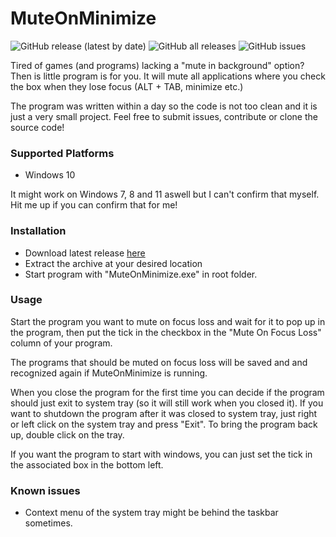﻿
# MuteOnMinimize #
![GitHub release (latest by date)](https://img.shields.io/github/v/release/BlakkM9/MuteOnMinimize)
![GitHub all releases](https://img.shields.io/github/downloads/BlakkM9/MuteOnMinimize/total)
![GitHub issues](https://img.shields.io/github/issues/BlakkM9/MuteOnMinimize)

Tired of games (and programs) lacking a "mute in background" option? Then is little program is for you.
It will mute all applications where you check the box when they lose focus (ALT + TAB, minimize etc.)

The program was written within a day so the code is not too clean and it is just a very small project.
Feel free to submit issues, contribute or clone the source code! 

### Supported Platforms ###
- Windows 10

It might work on Windows 7, 8 and 11 aswell but I can't confirm that myself. Hit me up if you can confirm that for me!

### Installation ###
- Download latest release [here](https://github.com/BlakkM9/MuteOnMinimize/releases/latest/download/MuteOnMinimize.zip)
- Extract the archive at your desired location
- Start program with "MuteOnMinimize.exe" in root folder.

### Usage ###
Start the program you want to mute on focus loss and wait for it to pop up in the program, then put the tick in the checkbox in the "Mute On Focus Loss" column of your program.

The programs that should be muted on focus loss will be saved and and recognized again if MuteOnMinimize is running.

When you close the program for the first time you can decide if the program should just exit to system tray (so it will still work when you closed it). If you want to shutdown the program after it was closed to system tray, just right or left click on the system tray and press "Exit". To bring the program back up, double click on the tray.

If you want the program to start with windows, you can just set the tick in the associated box in the bottom left.


### Known issues ###

- Context menu of the system tray might be behind the taskbar sometimes.